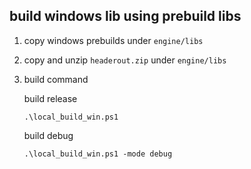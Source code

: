 ## build windows lib using prebuild libs
1. copy windows prebuilds under `engine/libs`
1. copy and unzip `headerout.zip` under `engine/libs`
2. build command

    build release
    ```
    .\local_build_win.ps1
    ```
    build debug
    ```
    .\local_build_win.ps1 -mode debug
    ```